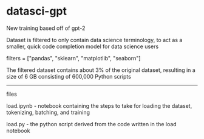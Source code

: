 # datasci-gpt

New training based off of gpt-2

Dataset is filtered to only contain data science terminology, to act as a smaller, quick code completion model for data science users

filters = ["pandas", "sklearn", "matplotlib", "seaborn"]

The filtered dataset contains about 3% of the original dataset, resulting in a size of 6 GB consisting of 600,000 Python scripts

-----
files

load.ipynb - notebook containing the steps to take for loading the dataset, tokenizing, batching, and training

load.py - the python script derived from the code written in the load notebook
